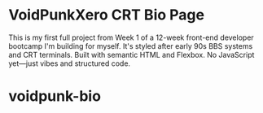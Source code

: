 # VoidPunkXero CRT Bio Page

This is my first full project from Week 1 of a 12-week front-end developer bootcamp I'm building for myself. It's styled after early 90s BBS systems and CRT terminals. Built with semantic HTML and Flexbox. No JavaScript yet—just vibes and structured code.
# voidpunk-bio
